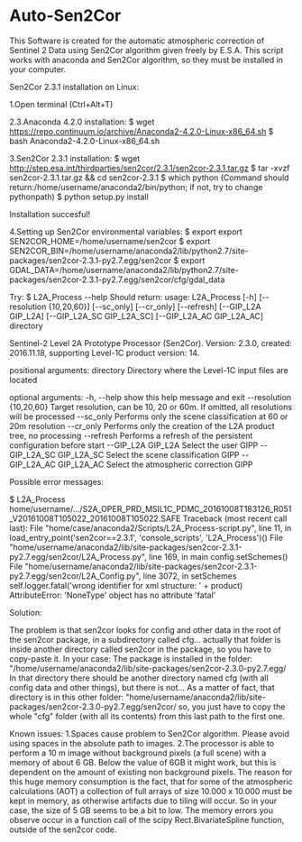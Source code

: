 # Auto-Sen2Cor
This Software is created for the automatic atmospheric correction of Sentinel 2 Data using Sen2Cor algorithm given freely by E.S.A. This script works with anaconda and Sen2Cor algorithm, so they must be installed in your computer.


Sen2Cor 2.3.1 installation on Linux:

1.Open terminal (Ctrl+Alt+T)

2.3.Anaconda 4.2.0 installation:
$ wget https://repo.continuum.io/archive/Anaconda2-4.2.0-Linux-x86_64.sh
$ bash Anaconda2-4.2.0-Linux-x86_64.sh

3.Sen2Cor 2.3.1 installation:
$ wget http://step.esa.int/thirdparties/sen2cor/2.3.1/sen2cor-2.3.1.tar.gz
$ tar -xvzf sen2cor-2.3.1.tar.gz && cd sen2cor-2.3.1
$ which python (Command should return:/home/username/anaconda2/bin/python; if not, try to change pythonpath)
$ python setup.py install

Installation succesful!

4.Setting up Sen2Cor environmental variables:
$ export export SEN2COR_HOME=/home/username/sen2cor
$ export SEN2COR_BIN=/home/username/anaconda2/lib/python2.7/site-packages/sen2cor-2.3.1-py2.7.egg/sen2cor
$ export GDAL_DATA=/home/username/anaconda2/lib/python2.7/site-packages/sen2cor-2.3.1-py2.7.egg/sen2cor/cfg/gdal_data

Try:
$ L2A_Process --help
Should return:
usage: L2A_Process [-h] [--resolution {10,20,60}] [--sc_only] [--cr_only]
                   [--refresh] [--GIP_L2A GIP_L2A] [--GIP_L2A_SC GIP_L2A_SC]
                   [--GIP_L2A_AC GIP_L2A_AC]
                   directory

Sentinel-2 Level 2A Prototype Processor (Sen2Cor). Version: 2.3.0, created:
2016.11.18, supporting Level-1C product version: 14.

positional arguments:
  directory             Directory where the Level-1C input files are located

optional arguments:
  -h, --help            show this help message and exit
  --resolution {10,20,60}
                        Target resolution, can be 10, 20 or 60m. If omitted,
                        all resolutions will be processed
  --sc_only             Performs only the scene classification at 60 or 20m
                        resolution
  --cr_only             Performs only the creation of the L2A product tree, no
                        processing
  --refresh             Performs a refresh of the persistent configuration
                        before start
  --GIP_L2A GIP_L2A     Select the user GIPP
  --GIP_L2A_SC GIP_L2A_SC
                        Select the scene classification GIPP
  --GIP_L2A_AC GIP_L2A_AC
                        Select the atmospheric correction GIPP

Possible error messages:

$ L2A_Process home/username/.../S2A_OPER_PRD_MSIL1C_PDMC_20161008T183126_R051_V20161008T105022_20161008T105022.SAFE
Traceback (most recent call last):
File "home/case/anaconda2/Scripts/L2A_Process-script.py", line 11, in
load_entry_point('sen2cor==2.3.1', 'console_scripts', 'L2A_Process')()
File "home/username/anaconda2/lib/site-packages/sen2cor-2.3.1-py2.7.egg/sen2cor/L2A_Process.py", line 169, in main
config.setSchemes()
File "home/username/anaconda2/lib/site-packages/sen2cor-2.3.1-py2.7.egg/sen2cor/L2A_Config.py", line 3072, in setSchemes
self.logger.fatal('wrong identifier for xml structure: ' + product)
AttributeError: 'NoneType' object has no attribute 'fatal'

Solution:

The problem is that sen2cor looks for config and other data in the root of the sen2cor package, in a subdirectory called cfg... actually that folder is inside another directory called sen2cor in the package, so you have to copy-paste it. In your case:
The package is installed in the folder:
"/home/username/anaconda2/lib/site-packages/sen2cor-2.3.0-py2.7.egg/
In that directory there should be another directory named cfg (with all config data and other things), but there is not...
As a matter of fact, that directory is in this other folder:
"home/username/anaconda2/lib/site-packages/sen2cor-2.3.0-py2.7.egg/sen2cor/
so, you just have to copy the whole "cfg" folder (with all its contents) from this last path to the first one.

Known issues:
1.Spaces cause problem to Sen2Cor algorithm. Please avoid using spaces in the absolute path to images.
2.The processor is able to perform a 10 m image without background pixels (a full scene) with a memory of about 6 GB. Below the value of 6GB it might work, but this is dependent on the amount of existing non background pixels. The reason for this huge memory consumption is the fact, that for some of the atmospheric calculations (AOT) a collection of full arrays of size 10.000 x 10.000 must be kept in memory, as otherwise artifacts due to tiling will occur. So in your case, the size of 5 GB seems to be a bit to low. The memory errors you observe occur in a function call of the scipy Rect.BivariateSpline function, outside of the sen2cor code.
